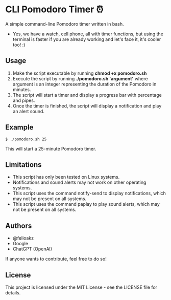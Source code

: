 # **CLI Pomodoro Timer ⏰**

A simple command-line Pomodoro timer written in bash.

- Yes, we have a watch, cell phone, all with timer functions, but using the terminal is faster if you are already working and let's face it, it's cooler too! :)


## **Usage**

1. Make the script executable by running **chmod +x pomodoro.sh**
2. Execute the script by running **./pomodoro.sh 'argument'** where argument is an integer representing the duration of the Pomodoro in minutes.
3. The script will start a timer and display a progress bar with percentage and pipes.
4. Once the timer is finished, the script will display a notification and play an alert sound.

## **Example**

```
$ ./pomodoro.sh 25
```
This will start a 25-minute Pomodoro timer.


## **Limitations**

- This script has only been tested on Linux systems.
- Notifications and sound alerts may not work on other operating systems.
- This script uses the command notify-send to display notifications, which may not be present on all systems.
- This script uses the command paplay to play sound alerts, which may not be present on all systems.

## **Authors**

- @felioakz
- Google
- ChatGPT (OpenAI)

If anyone wants to contribute, feel free to do so!

## **License**

This project is licensed under the MIT License - see the LICENSE file for details.
